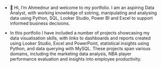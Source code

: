 - 👋 Hi, I’m Ahmednur and welcome to my portfolio.
   I am an aspiring Data Analyst, with working knowledge of sotring, manipulating and analysing data using Python, SQL, Looker Studio, Power BI and Excel to support informed business decisions.

- In this portfolio I have included a number of projects showcasing my data visualisation skills, with links to dashboards and reports created using Looker Studio, Excel and PowerPoint, statistical insights using Python, and data querying with MySQL. These projects span various domains, including the marketing data analysis, NBA player performance evaluation and insights into employee productivity. 

<!---
ahmednurmok/ahmednurmok is a ✨ special ✨ repository because its `README.md` (this file) appears on your GitHub profile.
You can click the Preview link to take a look at your changes.
--->
